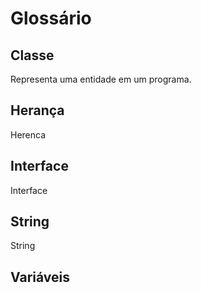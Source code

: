 # Glossário


## Classe
Representa uma entidade em um programa.

## Herança
Herenca
## Interface
Interface
## String
String
## Variáveis
